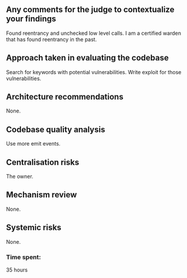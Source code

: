 ## Any comments for the judge to contextualize your findings
Found reentrancy and unchecked low level calls.
I am a certified warden that has found reentrancy in the past.
## Approach taken in evaluating the codebase
Search for keywords with potential vulnerabilities.
Write exploit for those vulnerabilities.
## Architecture recommendations
None.
## Codebase quality analysis
Use more emit events.
## Centralisation risks
The owner.
## Mechanism review
None.
## Systemic risks
None.

### Time spent:
35 hours